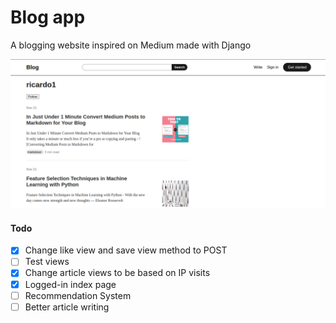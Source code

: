# Blog app
A blogging website inspired on Medium made with Django <br>

![Image of the blog app on a author profile page](presentation.png "Blog page image")

####  Todo
- [x] Change like view and save view method to POST
- [ ] Test views
- [x] Change article views to be based on IP visits
- [X] Logged-in index page
- [ ] Recommendation System
- [ ] Better article writing